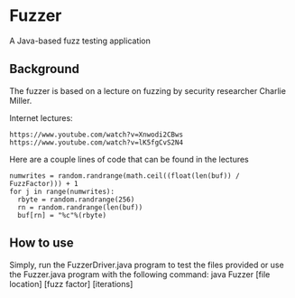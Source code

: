 # Fuzzer
A Java-based fuzz testing application

## Background
The fuzzer is based on a lecture on fuzzing by security researcher Charlie Miller.

Internet lectures:
```
https://www.youtube.com/watch?v=Xnwodi2CBws
https://www.youtube.com/watch?v=lK5fgCvS2N4
```
Here are a couple lines of code that can be found in the lectures
```
numwrites = random.randrange(math.ceil((float(len(buf)) / FuzzFactor))) + 1
for j in range(numwrites):
  rbyte = random.randrange(256)
  rn = random.randrange(len(buf))
  buf[rn] = "%c"%(rbyte)
```

## How to use
Simply, run the FuzzerDriver.java program to test the files provided or use the Fuzzer.java program with the following command: java Fuzzer [file location] [fuzz factor] [iterations]
